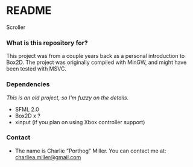 # README #

Scroller

### What is this repository for? ###
This project was from a couple years back as a personal introduction to Box2D.
The project was originally compiled with MinGW, and might have been tested with MSVC.

### Dependencies ###
<i> This is an old project, so I'm fuzzy on the details. </i>

* SFML 2.0
* Box2D x ?
* xinput (if you plan on using Xbox controller support)

### Contact ###

* The name is Charlie "Porthog" Miller.
      You can contact me at: charliea.miller@gmail.com
